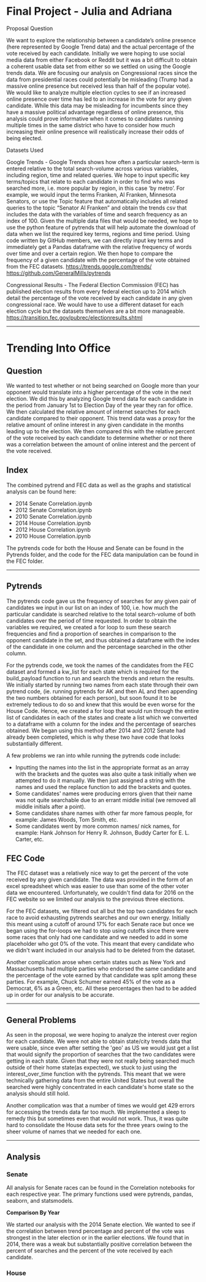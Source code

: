 # Final Project - Julia and Adriana

Proposal Question

We want to explore the relationship between a candidate’s online presence (here represented
by Google Trend data) and the actual percentage of the vote received by each candidate.
Initially we were hoping to use social media data from either Facebook or Reddit but it was a bit
difficult to obtain a coherent usable data set from either so we settled on using the Google
trends data. We are focusing our analysis on Congressional races since the data from
presidential races could potentially be misleading (Trump had a massive online presence but
received less than half of the popular vote). We would like to analyze multiple election cycles to
see if an increased online presence over time has led to an increase in the vote for any given
candidate. While this data may be misleading for incumbents since they have a massive political
advantage regardless of online presence, this analysis could prove informative when it comes to
candidates running multiple times in the same district who have to consider how much
increasing their online presence will realistically increase their odds of being elected.

Datasets Used

Google Trends - Google Trends shows how often a particular search-term is entered relative to
the total search-volume across various variables, including region, time and related queries. We
hope to input specific key terms/topics that relate to each candidate in order to find who was
searched more, i.e. more popular by region, in this case ‘by metro’. For example, we would input
the terms Franken, Al Franken, Minnesota Senators, or use the Topic feature that automatically
includes all related queries to the topic “Senator Al Franken” and obtain the trends csv that
includes the data with the variables of time and search frequency as an index of 100. Given the
multiple data files that would be needed, we hope to use the python feature of pytrends that will
help automate the download of data when we list the required key terms, regions and time
period. Using code written by GitHub members, we can directly input key terms and immediately
get a Pandas dataframe with the relative frequency of words over time and over a certain
region. We then hope to compare the frequency of a given candidate with the percentage of the
vote obtained from the FEC datasets.
https://trends.google.com/trends/
https://github.com/GeneralMills/pytrends

Congressional Results - The Federal Election Commission (FEC) has published election
results from every federal election up to 2014 which detail the percentage of the vote received
by each candidate in any given congressional race. We would have to use a different dataset for
each election cycle but the datasets themselves are a bit more manageable.
https://transition.fec.gov/pubrec/electionresults.shtml
__________________________________________
# Trending Into Office

## Question
We wanted to test whether or not being searched on Google more than your opponent would translate into a higher percentage of the vote in the next election. We did this by analyzing Google trend data for each candidate in the period from January 1st to Election Day of the year they ran for office. We then calculated the relative amount of internet searches for each candidate compared to their opponent. This trend data was a proxy for the relative amount of online interest in any given candidate in the months leading up to the election. We then compared this with the relative percent of the vote received by each candidate to determine whether or not there was a correlation between the amount of online interest and the percent of the vote received. 

## Index

The combined pytrend and FEC data as well as the graphs and statistical analysis can be found here:
- 2014 Senate Correlation.ipynb
- 2012 Senate Correlation.ipynb
- 2010 Senate Correlation.ipynb
- 2014 House Correlation.ipynb
- 2012 House Correlation.ipynb
- 2010 House Correlation.ipynb

The pytrends code for both the House and Senate can be found in the Pytrends folder, and the code for the FEC data manipulation can be found in the FEC folder. 
____________________________________________
## Pytrends 
The pytrends code gave us the frequency of searches for any given pair of candidates we input in our list on an index of 100, i.e. how much the particular candidate is searched relative to the total search-volume of both candidates over the period of time requested.
In order to obtain the variables we required, we created a for loop to sum these search frequencies and find a proportion of searches in comparison to the opponent candidate in the set, and thus obtained a dataframe with the index of the candidate in one column and the percentage searched in the other column.

For the pytrends code, we took the names of the candidates from the FEC dataset and formed a kw_list for each state which is required for the build_payload function to run and search the trends and return the results. We initially started by running two names from each state through their own pytrend code, (ie. running pytrends for AK and then AL and then appending the two numbers obtained for each person), but soon found it to be extremely tedious to do so and knew that this would be even worse for the House Code. Hence, we created a for loop that would run through the entire list of candidates in each of the states and create a list which we converted to a dataframe with a column for the index and the percentage of searches obtained. We began using this method after 2014 and 2012 Senate had already been completed, which is why these two have code that looks substantially different. 

A few problems we ran into while running the pytrends code include:
- Inputting the names into the list in the appropriate format as an array with the brackets and the quotes was also quite a task initially when we attempted to do it manually. We then just assigned a string with the names and used the replace function to add the brackets and quotes.
- Some candidates' names were producing errors given that their name was not quite searchable due to an errant middle initial (we removed all middle initials after a point).
- Some candidates share names with other far more famous people, for example: James Woods, Tom Smith, etc. 
- Some candidates went by more common names/ nick names, for example: Hank Johnson for Henry R. Johnson, Buddy Carter for E. L. Carter, etc. 

## FEC Code
The FEC dataset was a relatively nice way to get the percent of the vote received by any given candidate. The data was provided in the form of an excel spreadsheet which was easier to use than some of the other voter data we encountered. Unfortunately, we couldn't find data for 2016 on the FEC website so we limited our analysis to the previous three elections. 

For the FEC datasets, we filtered out all but the top two candidates for each race to avoid exhausting pytrends searches and our own energy. Initially this meant using a cutoff of around 17% for each Senate race but once we began using the for-loops we had to stop using cutoffs since there were some races that only had one candidate and we needed to add in some placeholder who got 0% of the vote. 
This meant that every candidate who we didn't want included in our analysis had to be deleted from the dataset. 

Another complication arose when certain states such as New York and Massachusetts had multiple parties who endorsed the same candidate and the percentage of the vote earned by that candidate was split among these parties. For example, Chuck Schumer earned 45% of the vote as a Democrat, 6% as a Green, etc. All these percentages then had to be added up in order for our analysis to be accurate.   
_____________________________________
## General Problems 

As seen in the proposal, we were hoping to analyze the interest over region for each candidate. We were not able to obtain state/city trends data that were usable, since even after setting the 'geo' as US we would just get a list that would signify the proportion of searches that the two candidates were getting in each state. Given that they were not really being searched much outside of their home state(as expected), we stuck to just using the interest_over_time function with the pytrends. This meant that we were technically gathering data from the entire United States but overall the searched were highly concentrated in each candidate's home state so the analysis should still hold. 

Another complication was that a number of times we would get 429 errors for accessing the trends data far too much. We implemented a sleep to remedy this but sometimes even that would not work. Thus, it was quite hard to consolidate the House data sets for the three years owing to the sheer volume of names that we needed for each one.

_____________________________________
## Analysis 

### Senate

All analysis for Senate races can be found in the Correlation notebooks for each respective year. The primary functions used were pytrends, pandas, seaborn, and statsmodels. 

**Comparison By Year**

We started our analysis with the 2014 Senate election. We wanted to see if the correlation between trend percentage and percent of the vote was strongest in the later election or in the earlier elections. We found that in 2014, there was a weak but substantially positive correlation between the percent of searches and the percent of the vote received by each candidate. 


### House 

